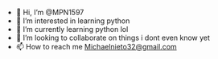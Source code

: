 - 👋 Hi, I’m @MPN1597
- 👀 I’m interested in learning python
- 🌱 I’m currently learning python lol
- 💞️ I’m looking to collaborate on things i dont even know yet
- 📫 How to reach me Michaelnieto32@gmail.com

<!---
MPN1597/MPN1597 is a ✨ special ✨ repository because its `README.md` (this file) appears on your GitHub profile.
You can click the Preview link to take a look at your changes.
--->
